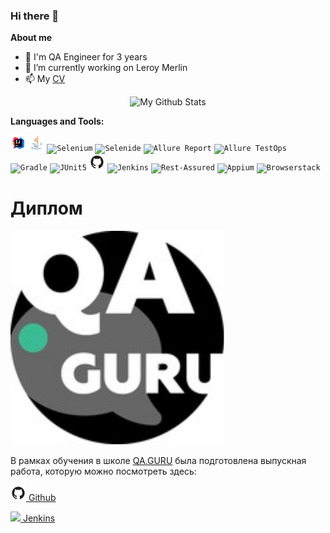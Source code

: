 ### Hi there 👋

**About me**

- 💼 I'm QA Engineer for 3 years
- 💚 I’m currently  working on Leroy Merlin
- 📫 My [CV](https://career.habr.com/eisritter)

<p align="center">
<a><img width="45%"   alt="My Github Stats" src="https://github-readme-stats.vercel.app/api?username=eisritter&show_icons=true&line_height=20&icon_color=1CC074&include_all_commits=true&theme=buefy&hide_border=true"/></a>

**Languages and Tools:**
   
<code><img width="5%" title="IntelliJ IDEA" src="Intelij_IDEA.svg"></code>
<code><img width="5%" title="Java" src="Java.svg"></code>
<code><img width="5%" title="Selenium" src="https://starchenkov.pro/qa-guru/img/skills/Selenium.svg"></code>
<code><img width="5%" title="Selenide" src="https://starchenkov.pro/qa-guru/img/skills/Selenide.svg"></code>
<code><img width="5%" title="Allure Report" src="https://starchenkov.pro/qa-guru/img/skills/Allure_Report.svg"></code>
<code><img width="5%" title="Allure TestOps" src="https://starchenkov.pro/qa-guru/img/skills/Allure_EE.svg"></code>
<code><img width="5%" title="Gradle" src="https://starchenkov.pro/qa-guru/img/skills/Gradle.svg"></code>
<code><img width="5%" title="JUnit5" src="https://starchenkov.pro/qa-guru/img/skills/JUnit5.svg"></code>
<code><img width="5%" title="Github" src="Github.svg"></code>
<code><img width="5%" title="Jenkins" src="https://starchenkov.pro/qa-guru/img/skills/Jenkins.svg"></code>
<code><img width="5%" title="Rest-Assured" src="https://starchenkov.pro/qa-guru/img/skills/Rest-Assured.svg"></code>
<code><img width="5%" title="Appium" src="https://starchenkov.pro/qa-guru/img/skills/Appium.svg"></code>
<code><img width="5%" title="Browserstack" src="https://starchenkov.pro/qa-guru/img/skills/Browserstack.svg"></code>

# Диплом
<code><img src="qaguruLogo.svg"></code>
   
В рамках обучения в школе <a href="http://qa.guru/">QA.GURU</a> была подготовлена выпускная работа, которую можно посмотреть здесь:

 <a href="https://github.com/Eisritter/QA-GURU-13"><img src="Github.svg" width="25"/> Github</a>

<a href="https://jenkins.autotests.cloud/job/C11-eisritter-UI-and-API/"><img src="https://starchenkov.pro/qa-guru/img/skills/Jenkins.svg" width="25"/> Jenkins</a>
